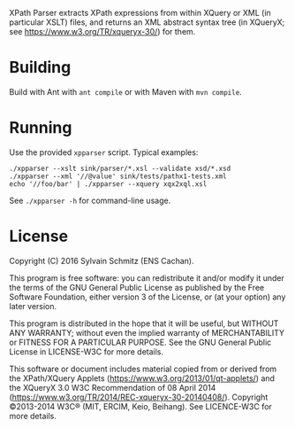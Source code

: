XPath Parser extracts XPath expressions from within XQuery or XML (in
particular XSLT) files, and returns an XML abstract syntax tree (in
XQueryX; see https://www.w3.org/TR/xqueryx-30/) for them.


# Building

Build with Ant with `ant compile` or with Maven with `mvn compile`.


# Running

Use the provided `xpparser` script.  Typical examples: 

  ```shell
  ./xpparser --xslt sink/parser/*.xsl --validate xsd/*.xsd
  ./xpparser --xml '//@value' sink/tests/pathx1-tests.xml
  echo '//foo/bar' | ./xpparser --xquery xqx2xql.xsl
  ```

See `./xpparser -h` for command-line usage. 


# License

Copyright (C) 2016 Sylvain Schmitz (ENS Cachan).

This program is free software: you can redistribute it and/or modify
it under the terms of the GNU General Public License as published by
the Free Software Foundation, either version 3 of the License, or (at
your option) any later version.

This program is distributed in the hope that it will be useful, but
WITHOUT ANY WARRANTY; without even the implied warranty of
MERCHANTABILITY or FITNESS FOR A PARTICULAR PURPOSE.  See the GNU
General Public License in LICENSE-W3C for more details.

This software or document includes material copied from or derived
from the XPath/XQuery Applets (https://www.w3.org/2013/01/qt-applets/)
and the XQueryX 3.0 W3C Recommendation of 08 April 2014
(https://www.w3.org/TR/2014/REC-xqueryx-30-20140408/).  Copyright
©2013-2014 W3C® (MIT, ERCIM, Keio, Beihang).  See LICENCE-W3C for more details.